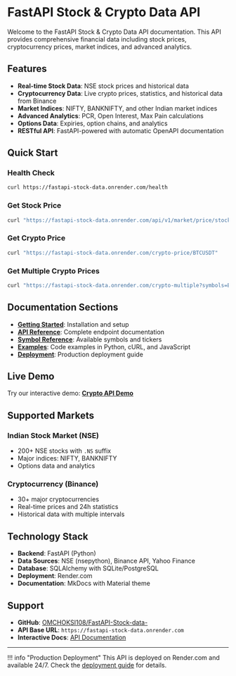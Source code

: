 # FastAPI Stock & Crypto Data API

Welcome to the FastAPI Stock & Crypto Data API documentation. This API provides comprehensive financial data including stock prices, cryptocurrency prices, market indices, and advanced analytics.

## Features

- **Real-time Stock Data**: NSE stock prices and historical data
- **Cryptocurrency Data**: Live crypto prices, statistics, and historical data from Binance
- **Market Indices**: NIFTY, BANKNIFTY, and other Indian market indices
- **Advanced Analytics**: PCR, Open Interest, Max Pain calculations
- **Options Data**: Expiries, option chains, and analytics
- **RESTful API**: FastAPI-powered with automatic OpenAPI documentation

## Quick Start

### Health Check
```bash
curl https://fastapi-stock-data.onrender.com/health
```

### Get Stock Price
```bash
curl "https://fastapi-stock-data.onrender.com/api/v1/market/price/stock?symbol=RELIANCE"
```

### Get Crypto Price
```bash
curl "https://fastapi-stock-data.onrender.com/crypto-price/BTCUSDT"
```

### Get Multiple Crypto Prices
```bash
curl "https://fastapi-stock-data.onrender.com/crypto-multiple?symbols=BTCUSDT,ETHUSDT,ADAUSDT"
```

## Documentation Sections

- **[Getting Started](getting-started.md)**: Installation and setup
- **[API Reference](api/)**: Complete endpoint documentation
- **[Symbol Reference](symbols/)**: Available symbols and tickers
- **[Examples](examples.md)**: Code examples in Python, cURL, and JavaScript
- **[Deployment](deployment.md)**: Production deployment guide

## Live Demo

Try our interactive demo: **[Crypto API Demo](crypto_demo.html)**

## Supported Markets

### Indian Stock Market (NSE)
- 200+ NSE stocks with `.NS` suffix
- Major indices: NIFTY, BANKNIFTY
- Options data and analytics

### Cryptocurrency (Binance)
- 30+ major cryptocurrencies
- Real-time prices and 24h statistics
- Historical data with multiple intervals

## Technology Stack

- **Backend**: FastAPI (Python)
- **Data Sources**: NSE (nsepython), Binance API, Yahoo Finance
- **Database**: SQLAlchemy with SQLite/PostgreSQL
- **Deployment**: Render.com
- **Documentation**: MkDocs with Material theme

## Support

- **GitHub**: [OMCHOKSI108/FastAPI-Stock-data-](https://github.com/OMCHOKSI108/FastAPI-Stock-data-)
- **API Base URL**: `https://fastapi-stock-data.onrender.com`
- **Interactive Docs**: [API Documentation](https://fastapi-stock-data.onrender.com/docs)

---

!!! info "Production Deployment"
    This API is deployed on Render.com and available 24/7. Check the [deployment guide](deployment.md) for details.
